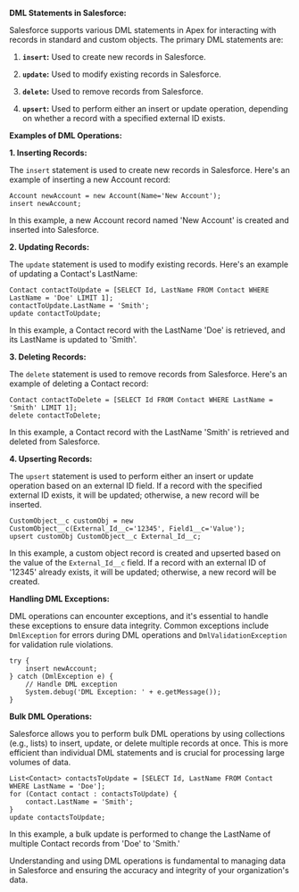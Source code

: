 

**DML Statements in Salesforce:**

Salesforce supports various DML statements in Apex for interacting with records in standard and custom objects. The primary DML statements are:

1. **`insert`:** Used to create new records in Salesforce.

2. **`update`:** Used to modify existing records in Salesforce.

3. **`delete`:** Used to remove records from Salesforce.

4. **`upsert`:** Used to perform either an insert or update operation, depending on whether a record with a specified external ID exists.

**Examples of DML Operations:**

**1. Inserting Records:**

The `insert` statement is used to create new records in Salesforce. Here's an example of inserting a new Account record:

```apex
Account newAccount = new Account(Name='New Account');
insert newAccount;
```

In this example, a new Account record named 'New Account' is created and inserted into Salesforce.

**2. Updating Records:**

The `update` statement is used to modify existing records. Here's an example of updating a Contact's LastName:

```apex
Contact contactToUpdate = [SELECT Id, LastName FROM Contact WHERE LastName = 'Doe' LIMIT 1];
contactToUpdate.LastName = 'Smith';
update contactToUpdate;
```

In this example, a Contact record with the LastName 'Doe' is retrieved, and its LastName is updated to 'Smith'.

**3. Deleting Records:**

The `delete` statement is used to remove records from Salesforce. Here's an example of deleting a Contact record:

```apex
Contact contactToDelete = [SELECT Id FROM Contact WHERE LastName = 'Smith' LIMIT 1];
delete contactToDelete;
```

In this example, a Contact record with the LastName 'Smith' is retrieved and deleted from Salesforce.

**4. Upserting Records:**

The `upsert` statement is used to perform either an insert or update operation based on an external ID field. If a record with the specified external ID exists, it will be updated; otherwise, a new record will be inserted.

```apex
CustomObject__c customObj = new CustomObject__c(External_Id__c='12345', Field1__c='Value');
upsert customObj CustomObject__c External_Id__c;
```

In this example, a custom object record is created and upserted based on the value of the `External_Id__c` field. If a record with an external ID of '12345' already exists, it will be updated; otherwise, a new record will be created.

**Handling DML Exceptions:**

DML operations can encounter exceptions, and it's essential to handle these exceptions to ensure data integrity. Common exceptions include `DmlException` for errors during DML operations and `DmlValidationException` for validation rule violations.

```apex
try {
    insert newAccount;
} catch (DmlException e) {
    // Handle DML exception
    System.debug('DML Exception: ' + e.getMessage());
}
```

**Bulk DML Operations:**

Salesforce allows you to perform bulk DML operations by using collections (e.g., lists) to insert, update, or delete multiple records at once. This is more efficient than individual DML statements and is crucial for processing large volumes of data.

```apex
List<Contact> contactsToUpdate = [SELECT Id, LastName FROM Contact WHERE LastName = 'Doe'];
for (Contact contact : contactsToUpdate) {
    contact.LastName = 'Smith';
}
update contactsToUpdate;
```

In this example, a bulk update is performed to change the LastName of multiple Contact records from 'Doe' to 'Smith.'

Understanding and using DML operations is fundamental to managing data in Salesforce and ensuring the accuracy and integrity of your organization's data.
